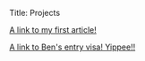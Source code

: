 Title: Projects

[A link to my first article!]({filename}/articles/first-article.md)

[A link to Ben's entry visa! Yippee!!]({static}/images/ben-entry.jpeg)